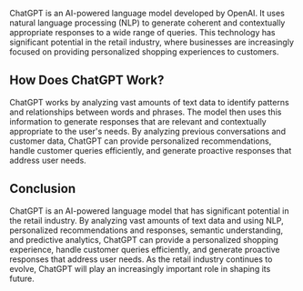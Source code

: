 

ChatGPT is an AI-powered language model developed by OpenAI. It uses natural language processing (NLP) to generate coherent and contextually appropriate responses to a wide range of queries. This technology has significant potential in the retail industry, where businesses are increasingly focused on providing personalized shopping experiences to customers.

How Does ChatGPT Work?
----------------------

ChatGPT works by analyzing vast amounts of text data to identify patterns and relationships between words and phrases. The model then uses this information to generate responses that are relevant and contextually appropriate to the user's needs. By analyzing previous conversations and customer data, ChatGPT can provide personalized recommendations, handle customer queries efficiently, and generate proactive responses that address user needs.

Conclusion
----------

ChatGPT is an AI-powered language model that has significant potential in the retail industry. By analyzing vast amounts of text data and using NLP, personalized recommendations and responses, semantic understanding, and predictive analytics, ChatGPT can provide a personalized shopping experience, handle customer queries efficiently, and generate proactive responses that address user needs. As the retail industry continues to evolve, ChatGPT will play an increasingly important role in shaping its future.
